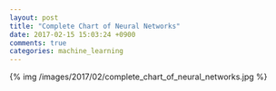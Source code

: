 ```yaml
---
layout: post
title: "Complete Chart of Neural Networks"
date: 2017-02-15 15:03:24 +0900
comments: true
categories: machine_learning
---
```


{% img /images/2017/02/complete_chart_of_neural_networks.jpg %}
